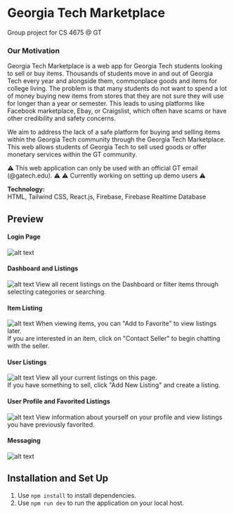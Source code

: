 # Georgia Tech Marketplace 
Group project for CS 4675 @ GT

### Our Motivation
Georgia Tech Marketplace is a web app for Georgia Tech students looking to sell or buy items.
Thousands of students move in and out of Georgia Tech every year and alongside them, commonplace goods and items for college living. 
The problem is that many students do not want to spend a lot of money buying new items from stores that they are not sure they will use for longer than a year or semester. 
This leads to using platforms like Facebook marketplace, Ebay, or Craigslist, which often have scams or have other credibility and safety concerns. 

We aim to address the lack of a safe platform for buying and selling items within the Georgia Tech community through the Georgia Tech Marketplace. 
This web allows students of Georgia Tech to sell used goods or offer monetary services within the GT community.

⚠️ This web application can only be used with an official GT email (@gatech.edu). ⚠️
⚠️ Currently working on setting up demo users ⚠️

**Technology:** <br />
HTML, Tailwind CSS, React.js, Firebase, Firebase Realtime Database 

## Preview
#### Login Page
![alt text](https://i.imgur.com/IADfZBx.png "GT Marketplace Login")
#### Dashboard and Listings
![alt text](https://i.imgur.com/2JaaJc0.png "GT Marketplace Dashboard")
View all recent listings on the Dashboard or filter items through selecting categories or searching.
#### Item Listing
![alt text](https://i.imgur.com/xXTA8ud.png "GT Marketplace Item Listing")
When viewing items, you can "Add to Favorite" to view listings later. <br />
If you are interested in an item, click on "Contact Seller" to begin chatting with the seller.
#### User Listings
![alt text](https://i.imgur.com/RCXHzOP.jpeg "GT Marketplace Create and View Listings")
View all your current listings on this page. <br />
If you have something to sell, click "Add New Listing" and create a listing.
#### User Profile and Favorited Listings
![alt text](https://i.imgur.com/ybE9xG0.png "GT Marketplace User Profile")
View information about yourself on your profile and view listings you have previously favorited.
#### Messaging
![alt text](https://i.imgur.com/1EGo5XX.png "GT Marketplace Chat")

## Installation and Set Up
1. Use ```npm install``` to install dependencies.
2. Use ```npm run dev``` to run the application on your local host.

